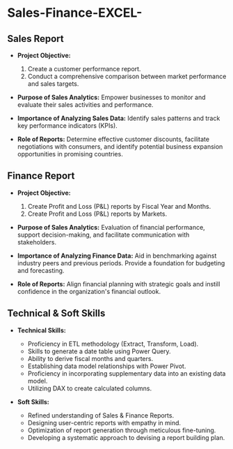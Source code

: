 # Sales-Finance-EXCEL-

## Sales Report

- **Project Objective:**
    1. Create a customer performance report.
    2. Conduct a comprehensive comparison between market performance and sales targets.

- **Purpose of Sales Analytics:** Empower businesses to monitor and evaluate their sales activities and performance.

- **Importance of Analyzing Sales Data:** Identify sales patterns and track key performance indicators (KPIs).

- **Role of Reports:** Determine effective customer discounts, facilitate negotiations with consumers, and identify potential business expansion opportunities in promising countries.

## Finance Report

- **Project Objective:**
    1. Create Profit and Loss (P&L) reports by Fiscal Year and Months.
    2. Create Profit and Loss (P&L) reports by Markets.

- **Purpose of Sales Analytics:** Evaluation of financial performance, support decision-making, and facilitate communication with stakeholders.

- **Importance of Analyzing Finance Data:** Aid in benchmarking against industry peers and previous periods. Provide a foundation for budgeting and forecasting.

- **Role of Reports:** Align financial planning with strategic goals and instill confidence in the organization's financial outlook.

## Technical & Soft Skills

- **Technical Skills:**
    - Proficiency in ETL methodology (Extract, Transform, Load).
    - Skills to generate a date table using Power Query.
    - Ability to derive fiscal months and quarters.
    - Establishing data model relationships with Power Pivot.
    - Proficiency in incorporating supplementary data into an existing data model.
    - Utilizing DAX to create calculated columns.

- **Soft Skills:**
    - Refined understanding of Sales & Finance Reports.
    - Designing user-centric reports with empathy in mind.
    - Optimization of report generation through meticulous fine-tuning.
    - Developing a systematic approach to devising a report building plan.
